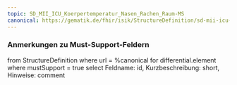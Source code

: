 ```yaml
---
topic: SD_MII_ICU_Koerpertemperatur_Nasen_Rachen_Raum-MS
canonical: https://gematik.de/fhir/isik/StructureDefinition/sd-mii-icu-koerpertemperatur-nasen-rachen-raum
---
```


### Anmerkungen zu Must-Support-Feldern

<fql>
from
	StructureDefinition
where 
    url = %canonical
for differential.element
where mustSupport = true
select
	Feldname: id, Kurzbeschreibung: short, Hinweise: comment
</fql>

